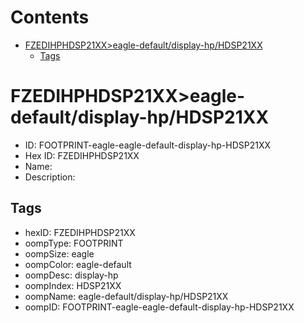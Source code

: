 



Contents
========

* [FZEDIHPHDSP21XX>eagle-default/display-hp/HDSP21XX](#fzedihphdsp21xxeagle-defaultdisplay-hphdsp21xx)
	* [Tags](#tags)

# FZEDIHPHDSP21XX>eagle-default/display-hp/HDSP21XX

- ID: FOOTPRINT-eagle-eagle-default-display-hp-HDSP21XX
- Hex ID: FZEDIHPHDSP21XX
- Name: 
- Description: 

## Tags

- hexID: FZEDIHPHDSP21XX
- oompType: FOOTPRINT
- oompSize: eagle
- oompColor: eagle-default
- oompDesc: display-hp
- oompIndex: HDSP21XX
- oompName: eagle-default/display-hp/HDSP21XX
- oompID: FOOTPRINT-eagle-eagle-default-display-hp-HDSP21XX
